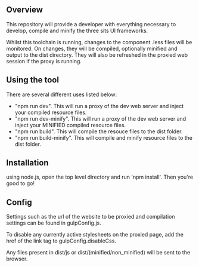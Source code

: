 ## Overview

This repository will provide a developer with everything necessary to develop, compile and minify the three sits UI frameworks.

Whilst this toolchain is running, changes to the component .less files will be monitored. On changes, they will be compiled, optionally minified and output to the dist directory. They will also be refreshed in the proxied web session if the proxy is running.

## Using the tool

There are several different uses listed below:

- "npm run dev". This will run a proxy of the dev web server and inject your compiled resource files.
- "npm run dev-minify". This will run a proxy of the dev web server and inject your MINIFIED compiled resource files.
- "npm run build". This will compile the resouce files to the dist folder.
- "npm run build-minify". This will compile and minify resource files to the dist folder.

## Installation

using node.js, open the top level directory and run 'npm install'. Then you're good to go!

## Config

Settings such as the url of the website to be proxied and compilation settings can be found in gulpConfig.js.

To disable any currently active stylesheets on the proxied page, add the href of the link tag to gulpConfig.disableCss.

Any files present in dist/js or dist/(minified/non_minified) will be sent to the browser.